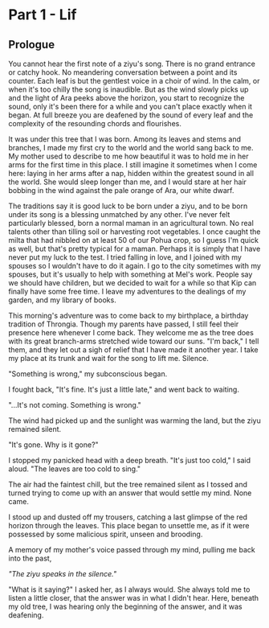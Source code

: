 
# Part 1 - Lif

## Prologue

  You cannot hear the first note of a ziyu's song. There is no grand entrance or catchy hook. No meandering conversation between a point and its counter. Each leaf is but the gentlest voice in a choir of wind. In the calm, or when it's too chilly the song is inaudible. But as the wind slowly picks up and the light of Ara peeks above the horizon, you start to recognize the sound, only it's been there for a while and you can't place exactly when it began. At full breeze you are deafened by the sound of every leaf and the complexity of the resounding chords and flourishes.

  It was under this tree that I was born. Among its leaves and stems and branches, I made my first cry to the world and the world sang back to me. My mother used to describe to me how beautiful it was to hold me in her arms for the first time in this place. I still imagine it sometimes when I come here: laying in her arms after a nap, hidden within the greatest sound in all the world. She would sleep longer than me, and I would stare at her hair bobbing in the wind against the pale orange of Ara, our white dwarf.

  The traditions say it is good luck to be born under a ziyu, and to be born under its song is a blessing unmatched by any other. I've never felt particularly blessed, born a normal maman in an agricultural town. No real talents other than tilling soil or harvesting root vegetables. I once caught the milta that had nibbled on at least 50 of our Pohua crop, so I guess I'm quick as well, but that's pretty typical for a maman. Perhaps it is simply that I have never put my luck to the test. I tried falling in love, and I joined with my spouses so I wouldn't have to do it again. I go to the city sometimes with my spouses, but it's usually to help with something at Mel's work. People say we should have children, but we decided to wait for a while so that Kip can finally have some free time. I leave my adventures to the dealings of my garden, and my library of books.

  This morning's adventure was to come back to my birthplace, a birthday tradition of Throngia. Though my parents have passed, I still feel their presence here whenever I come back. They welcome me as the tree does with its great branch-arms stretched wide toward our suns. "I'm back," I tell them, and they let out a sigh of relief that I have made it another year. I take my place at its trunk and wait for the song to lift me.
  Silence.

  "Something is wrong," my subconscious began.

  I fought back, "It's fine. It's just a little late," and went back to waiting.

  "...It's not coming. Something is wrong."

  The wind had picked up and the sunlight was warming the land, but the ziyu remained silent.

  "It's gone. Why is it gone?"

  I stopped my panicked head with a deep breath. "It's just too cold," I said aloud. "The leaves are too cold to sing."

  The air had the faintest chill, but the tree remained silent as I tossed and turned trying to come up with an answer that would settle my mind. None came.

  I stood up and dusted off my trousers, catching a last glimpse of the red horizon through the leaves. This place began to unsettle me, as if it were possessed by some malicious spirit, unseen and brooding.

  A memory of my mother's voice passed through my mind, pulling me back into the past,    

  *"The ziyu speaks in the silence."*

  "What is it saying?" I asked her, as I always would. She always told me to listen a little closer, that the answer was in what I didn't hear. Here, beneath my old tree, I was hearing only the beginning of the answer, and it was deafening.
